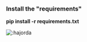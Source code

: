 ### Install the "requirements"
**pip install -r requirements.txt**

![:hajorda](https://count.getloli.com/get/@:hajorda)
